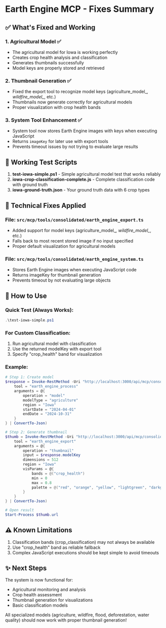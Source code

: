 # Earth Engine MCP - Fixes Summary

## ✅ What's Fixed and Working

### 1. **Agricultural Model** ✅
- The agricultural model for Iowa is working perfectly
- Creates crop health analysis and classification
- Generates thumbnails successfully
- Model keys are properly stored and retrieved

### 2. **Thumbnail Generation** ✅
- Fixed the export tool to recognize model keys (agriculture_model_*, wildfire_model_*, etc.)
- Thumbnails now generate correctly for agricultural models
- Proper visualization with crop health bands

### 3. **System Tool Enhancement** ✅
- System tool now stores Earth Engine images with keys when executing JavaScript
- Returns `imageKey` for later use with export tools
- Prevents timeout issues by not trying to evaluate large results

## 📁 Working Test Scripts

1. **test-iowa-simple.ps1** - Simple agricultural model test that works reliably
2. **iowa-crop-classification-complete.js** - Complete classification code with ground truth
3. **iowa-ground-truth.json** - Your ground truth data with 6 crop types

## 🔧 Technical Fixes Applied

### File: `src/mcp/tools/consolidated/earth_engine_export.ts`
- Added support for model keys (agriculture_model_*, wildfire_model_*, etc.)
- Falls back to most recent stored image if no input specified
- Proper default visualization for agricultural models

### File: `src/mcp/tools/consolidated/earth_engine_system.ts`
- Stores Earth Engine images when executing JavaScript code
- Returns imageKey for thumbnail generation
- Prevents timeout by not evaluating large objects

## 🎯 How to Use

### Quick Test (Always Works):
```powershell
.\test-iowa-simple.ps1
```

### For Custom Classification:
1. Run agricultural model with classification
2. Use the returned modelKey with export tool
3. Specify "crop_health" band for visualization

### Example:
```powershell
# Step 1: Create model
$response = Invoke-RestMethod -Uri "http://localhost:3000/api/mcp/consolidated" -Method Post -ContentType "application/json" -Body (@{
    tool = "earth_engine_process"
    arguments = @{
        operation = "model"
        modelType = "agriculture"
        region = "Iowa"
        startDate = "2024-04-01"
        endDate = "2024-10-31"
    }
} | ConvertTo-Json)

# Step 2: Generate thumbnail
$thumb = Invoke-RestMethod -Uri "http://localhost:3000/api/mcp/consolidated" -Method Post -ContentType "application/json" -Body (@{
    tool = "earth_engine_export"
    arguments = @{
        operation = "thumbnail"
        input = $response.modelKey
        dimensions = 512
        region = "Iowa"
        visParams = @{
            bands = @("crop_health")
            min = 0
            max = 0.8
            palette = @("red", "orange", "yellow", "lightgreen", "darkgreen")
        }
    }
} | ConvertTo-Json)

# Open result
Start-Process $thumb.url
```

## ⚠️ Known Limitations

1. Classification bands (crop_classification) may not always be available
2. Use "crop_health" band as reliable fallback
3. Complex JavaScript executions should be kept simple to avoid timeouts

## ✨ Next Steps

The system is now functional for:
- Agricultural monitoring and analysis
- Crop health assessment
- Thumbnail generation for visualizations
- Basic classification models

All specialized models (agriculture, wildfire, flood, deforestation, water quality) should now work with proper thumbnail generation!